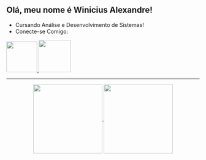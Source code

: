 ## Olá, meu nome é Winicius Alexandre!



- Cursando Análise e Desenvolvimento de Sistemas!
- Conecte-se Comigo:

<div >
  <a  href="https://www.linkedin.com/in/winicius-alexandre-066a92248/" target=_blank>
    <img  height="80" width="80" src="https://github.com/carolbarbosa101/carolbarbosa101/assets/44561610/bc26a6f8-f0d3-4f15-82e1-55680c48f269">
  </a>
  <a href="https://instagram.com/winiiicius" target="_blank">
    <img height="84" width="84" src="https://github.com/carolbarbosa101/carolbarbosa101/assets/44561610/88a3dd4d-f85e-4141-af09-a2667d81df5b">
  </a>
</div>

<hr>

<div align="center">
  <a href="https://github.com/Winiicius">
  <img align="center" height="180em" src="https://github-readme-stats.vercel.app/api?username=Winiicius&show_icons=true&theme=gruvbox&include_all_commits=true&count_private=true"/>
  <img align="center" height="180em" src="https://github-readme-stats.vercel.app/api/top-langs/?username=Winiicius&layout=compact&theme=gruvbox">
</div>
